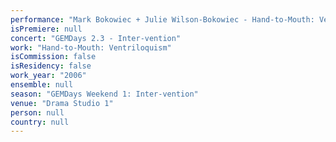 ```yaml
---
performance: "Mark Bokowiec + Julie Wilson-Bokowiec - Hand-to-Mouth: Ventriloquism"
isPremiere: null
concert: "GEMDays 2.3 - Inter-vention"
work: "Hand-to-Mouth: Ventriloquism"
isCommission: false
isResidency: false
work_year: "2006"
ensemble: null
season: "GEMDays Weekend 1: Inter-vention"
venue: "Drama Studio 1"
person: null
country: null
---
```


